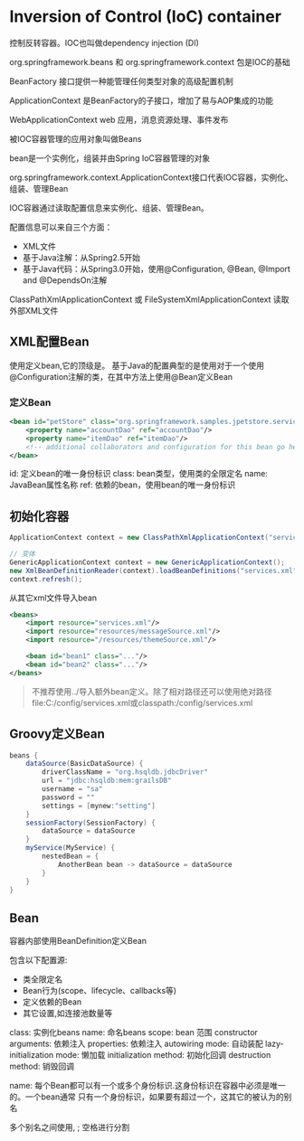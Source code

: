 # Inversion of Control (IoC) container

控制反转容器。IOC也叫做dependency injection (DI)

org.springframework.beans 和 org.springframework.context 包是IOC的基础

BeanFactory 接口提供一种能管理任何类型对象的高级配置机制

ApplicationContext 是BeanFactory的子接口，增加了易与AOP集成的功能

WebApplicationContext web 应用，消息资源处理、事件发布

被IOC容器管理的应用对象叫做Beans

bean是一个实例化，组装并由Spring IoC容器管理的对象

org.springframework.context.ApplicationContext接口代表IOC容器，实例化、组装、管理Bean

IOC容器通过读取配置信息来实例化、组装、管理Bean。

配置信息可以来自三个方面：
- XML文件
- 基于Java注解：从Spring2.5开始
- 基于Java代码：从Spring3.0开始，使用@Configuration, @Bean, @Import and @DependsOn注解

 ClassPathXmlApplicationContext 或 FileSystemXmlApplicationContext 读取外部XML文件

## XML配置Bean

使用<bean/>定义bean,它的顶级是<beans/>。
基于Java的配置典型的是使用对于一个使用@Configuration注解的类，在其中方法上使用@Bean定义Bean

### 定义Bean

```xml
<bean id="petStore" class="org.springframework.samples.jpetstore.services.PetStoreServiceImpl">
    <property name="accountDao" ref="accountDao"/>
    <property name="itemDao" ref="itemDao"/>
    <!-- additional collaborators and configuration for this bean go here -->
</bean>
```

id: 定义bean的唯一身份标识
class: bean类型，使用类的全限定名
name: JavaBean属性名称
ref: 依赖的bean，使用bean的唯一身份标识

## 初始化容器

```java
ApplicationContext context = new ClassPathXmlApplicationContext("services.xml", "daos.xml");

// 变体
GenericApplicationContext context = new GenericApplicationContext();
new XmlBeanDefinitionReader(context).loadBeanDefinitions("services.xml", "daos.xml");
context.refresh();
```



从其它xml文件导入bean
```xml
<beans>
    <import resource="services.xml"/>
    <import resource="resources/messageSource.xml"/>
    <import resource="/resources/themeSource.xml"/>

    <bean id="bean1" class="..."/>
    <bean id="bean2" class="..."/>
</beans>
```
> 不推荐使用../导入额外bean定义。除了相对路径还可以使用绝对路径file:C:/config/services.xml或classpath:/config/services.xml

## Groovy定义Bean

```groovy
beans {
    dataSource(BasicDataSource) {
        driverClassName = "org.hsqldb.jdbcDriver"
        url = "jdbc:hsqldb:mem:grailsDB"
        username = "sa"
        password = ""
        settings = [mynew:"setting"]
    }
    sessionFactory(SessionFactory) {
        dataSource = dataSource
    }
    myService(MyService) {
        nestedBean = { 
            AnotherBean bean -> dataSource = dataSource
        }
    }
}
```
## Bean

容器内部使用BeanDefinition定义Bean

包含以下配置源: 
- 类全限定名
- Bean行为(scope、lifecycle、callbacks等)
- 定义依赖的Bean
- 其它设置,如连接池数量等

class: 实例化beans
name: 命名beans
scope: bean 范围
constructor arguments: 依赖注入
properties: 依赖注入
autowiring mode: 自动装配
lazy-initialization mode: 懒加载
initialization method: 初始化回调
destruction method: 销毁回调

name:
每个Bean都可以有一个或多个身份标识.这身份标识在容器中必须是唯一的。一个bean通常
只有一个身份标识，如果要有超过一个，这其它的被认为的别名

多个别名之间使用, ; 空格进行分割


